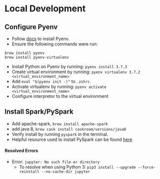 # Local Development

## Configure Pyenv
* Follow [docs](https://github.com/pyenv/pyenv) to install Pyenv.
* Ensure the following commands were run:
```
brew install pyenv
brew install pyenv-virtualenv
```

* Install Python on Pyenv by running: `pyenv install 3.7.3`
* Create virtual environment by running: `pyenv virtualenv 3.7.2 <virtual_environment_name>`
* Add `eval "$(pyenv init -)"` to `.zshrc`.
* Activate virtualenv by running: `pyenv activate <virtual_environment_name>`
* Configure interpretor to the virtual environment

## Install Spark/PySpark
* Add apache-spark, `brew install apache-spark`
* add java 8, `brew cask install caskroom/versions/java8`
* Verify install by running `pyspark` in the terminal.
* Helpful resource used to install PySpark can be found [here](https://medium.com/@yajieli/installing-spark-pyspark-on-mac-and-fix-of-some-common-errors-355a9050f735)

#### Resolved Errors
* Error: `jupyter: No such file or directory`
    * To resolve when using Python 3: `pip3 install --upgrade --force-reinstall --no-cache-dir jupyter`